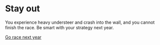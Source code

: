 # Stay out
You experience heavy understeer and crash into the wall, and you cannot finish the race. Be smart with your strategy next year.

[Go race next year](../racestart.md)

